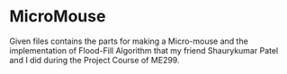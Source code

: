 # MicroMouse
Given files contains the parts for making a Micro-mouse and the implementation of Flood-Fill Algorithm that my friend Shaurykumar Patel and I did during the Project Course of ME299.
